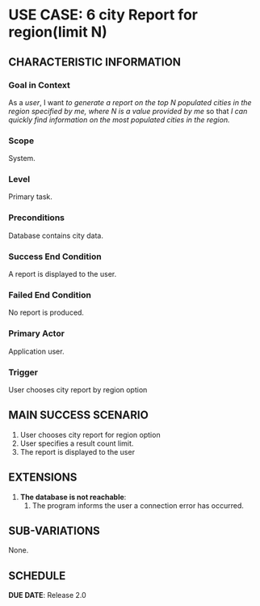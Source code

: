 # USE CASE: 6 city Report for region(limit N)

## CHARACTERISTIC INFORMATION

### Goal in Context

As a *user*, I want *to generate a report on the top N populated cities in the region specified by me, where N is a value provided by me* so that *I can quickly find information on the most populated cities in the region.*

### Scope

System.

### Level

Primary task.

### Preconditions

Database contains city data.

### Success End Condition

A report is displayed to the user.

### Failed End Condition

No report is produced.

### Primary Actor

Application user.

### Trigger

User chooses city report by region option

## MAIN SUCCESS SCENARIO

1. User chooses city report for region option
2. User specifies a result count limit.
3. The report is displayed to the user

## EXTENSIONS

1. **The database is not reachable**:
    1. The program informs the user a connection error has occurred.

## SUB-VARIATIONS

None.

## SCHEDULE

**DUE DATE**: Release 2.0